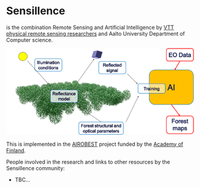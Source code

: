 # Sensillence

is the combination Remote Sensing and Artificial Intelligence by [VTT physical remote sensing researchers](./VTT) and Aalto University Department of Computer science.

<p align="center">
  <img src="./AIROBEST/AIROBEST_flow_scaled.png" />
</p>

This is implemented in the [AIROBEST](https://sensillence.github.io/AIROBEST) project funded by the [Academy of Finland](https://www.aka.fi).

People involved in the research and links to other resources by the Sensillence community:
* TBC...
